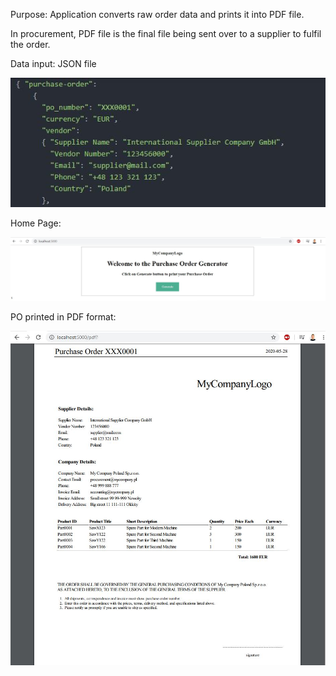 <p>Purpose: Application converts raw order data and prints it into PDF file.</p>
<p>In procurement, PDF file is the final file being sent over to a supplier to fulfil the order.</p>
<p>Data input: JSON file</p>
<img src="images/json.JPG">

<p>Home Page:</p>
<img src="images/po_generator.JPG">

<p>PO printed in PDF format:</p>
<img src="images/po_pdf.JPG">

